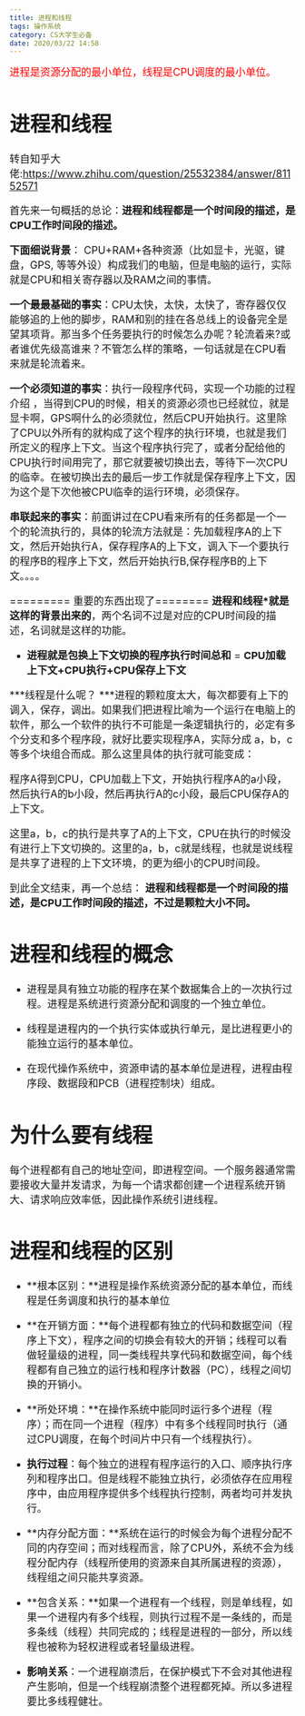 ```yaml
---
title: 进程和线程
tags: 操作系统
category: CS大学生必备
date: 2020/03/22 14:58
---
```


<font size=4 color="red">进程是资源分配的最小单位，线程是CPU调度的最小单位。</font>

<!--more-->

<font size=4>

# 进程和线程

转自知乎大佬:https://www.zhihu.com/question/25532384/answer/81152571

首先来一句概括的总论：**进程和线程都是一个时间段的描述，是CPU工作时间段的描述。**

**下面细说背景**：
CPU+RAM+各种资源（比如显卡，光驱，键盘，GPS, 等等外设）构成我们的电脑，但是电脑的运行，实际就是CPU和相关寄存器以及RAM之间的事情。

**一个最最基础的事实**：CPU太快，太快，太快了，寄存器仅仅能够追的上他的脚步，RAM和别的挂在各总线上的设备完全是望其项背。那当多个任务要执行的时候怎么办呢？轮流着来?或者谁优先级高谁来？不管怎么样的策略，一句话就是在CPU看来就是轮流着来。

**一个必须知道的事实**：执行一段程序代码，实现一个功能的过程介绍 ，当得到CPU的时候，相关的资源必须也已经就位，就是显卡啊，GPS啊什么的必须就位，然后CPU开始执行。这里除了CPU以外所有的就构成了这个程序的执行环境，也就是我们所定义的程序上下文。当这个程序执行完了，或者分配给他的CPU执行时间用完了，那它就要被切换出去，等待下一次CPU的临幸。在被切换出去的最后一步工作就是保存程序上下文，因为这个是下次他被CPU临幸的运行环境，必须保存。

**串联起来的事实**：前面讲过在CPU看来所有的任务都是一个一个的轮流执行的，具体的轮流方法就是：先加载程序A的上下文，然后开始执行A，保存程序A的上下文，调入下一个要执行的程序B的程序上下文，然后开始执行B,保存程序B的上下文。。。。

========= 重要的东西出现了========
**进程和线程*就是这样的背景出来的**，两个名词不过是对应的CPU时间段的描述，名词就是这样的功能。

- **进程就是包换上下文切换的程序执行时间总和** = **CPU加载上下文+CPU执行+CPU保存上下文**

***线程是什么呢？
\***进程的颗粒度太大，每次都要有上下的调入，保存，调出。如果我们把进程比喻为一个运行在电脑上的软件，那么一个软件的执行不可能是一条逻辑执行的，必定有多个分支和多个程序段，就好比要实现程序A，实际分成 a，b，c等多个块组合而成。那么这里具体的执行就可能变成：

程序A得到CPU，CPU加载上下文，开始执行程序A的a小段，然后执行A的b小段，然后再执行A的c小段，最后CPU保存A的上下文。

这里a，b，c的执行是共享了A的上下文，CPU在执行的时候没有进行上下文切换的。这里的a，b，c就是线程，也就是说线程是共享了进程的上下文环境，的更为细小的CPU时间段。

到此全文结束，再一个总结：
**进程和线程都是一个时间段的描述，是CPU工作时间段的描述，不过是颗粒大小不同。**

# 进程和线程的概念

- 进程是具有独立功能的程序在某个数据集合上的一次执行过程。进程是系统进行资源分配和调度的一个独立单位。

- 线程是进程内的一个执行实体或执行单元，是比进程更小的能独立运行的基本单位。

- 在现代操作系统中，资源申请的基本单位是进程，进程由程序段、数据段和PCB（进程控制块）组成。

# 为什么要有线程

​      每个进程都有自己的地址空间，即进程空间。一个服务器通常需要接收大量并发请求，为每一个请求都创建一个进程系统开销大、请求响应效率低，因此操作系统引进线程。    

# 进程和线程的区别

- **根本区别：**进程是操作系统资源分配的基本单位，而线程是任务调度和执行的基本单位

- **在开销方面：**每个进程都有独立的代码和数据空间（程序上下文），程序之间的切换会有较大的开销；线程可以看做轻量级的进程，同一类线程共享代码和数据空间，每个线程都有自己独立的运行栈和程序计数器（PC），线程之间切换的开销小。

- **所处环境：**在操作系统中能同时运行多个进程（程序）；而在同一个进程（程序）中有多个线程同时执行（通过CPU调度，在每个时间片中只有一个线程执行）。
- **执行过程**：每个独立的进程有程序运行的入口、顺序执行序列和程序出口。但是线程不能独立执行，必须依存在应用程序中，由应用程序提供多个线程执行控制，两者均可并发执行。

- **内存分配方面：**系统在运行的时候会为每个进程分配不同的内存空间；而对线程而言，除了CPU外，系统不会为线程分配内存（线程所使用的资源来自其所属进程的资源），线程组之间只能共享资源。

- **包含关系：**如果一个进程有一个线程，则是单线程，如果一个进程内有多个线程，则执行过程不是一条线的，而是多条线（线程）共同完成的；线程是进程的一部分，所以线程也被称为轻权进程或者轻量级进程。
- **影响关系**：一个进程崩溃后，在保护模式下不会对其他进程产生影响，但是一个线程崩溃整个进程都死掉。所以多进程要比多线程健壮。